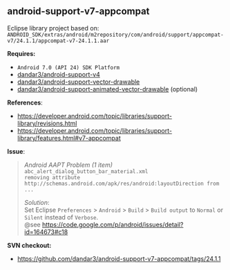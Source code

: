 ## android-support-v7-appcompat

Eclipse library project based on:<br/>
`ANDROID_SDK/extras/android/m2repository/com/android/support/appcompat-v7/24.1.1/appcompat-v7-24.1.1.aar`

**Requires:**<br/>
- `Android 7.0 (API 24) SDK Platform`
- [dandar3/android-support-v4](https://github.com/dandar3/android-support-v4)
- [dandar3/android-support-vector-drawable](https://github.com/dandar3/android-support-vector-drawable)
- [dandar3/android-support-animated-vector-drawable](https://github.com/dandar3/android-support-animated-vector-drawable) (optional)

**References**:
- https://developer.android.com/topic/libraries/support-library/revisions.html
- https://developer.android.com/topic/libraries/support-library/features.html#v7-appcompat

**Issue**:<br/>
 > _Android AAPT Problem (1 item)_<br/>
 > `abc_alert_dialog_button_bar_material.xml` <br/>
 > `removing attribute http://schemas.android.com/apk/res/android:layoutDirection from ...`<br/>
 >
 > _Solution_:<br/>
 > Set Eclipse `Preferences` > `Android` > `Build` > `Build output` to `Normal` or `Silent` instead of `Verbose`.<br/>
 > @see https://code.google.com/p/android/issues/detail?id=164673#c18

**SVN checkout:**<br/>
- https://github.com/dandar3/android-support-v7-appcompat/tags/24.1.1
